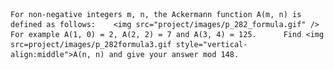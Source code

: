     For non-negative integers m, n, the Ackermann function A(m, n) is defined as follows:    <img src="project/images/p_282_formula.gif" />    For example A(1, 0) = 2, A(2, 2) = 7 and A(3, 4) = 125.      Find <img src=project/images/p_282formula3.gif style="vertical-align:middle">A(n, n) and give your answer mod 148.    
